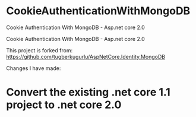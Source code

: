 # CookieAuthenticationWithMongoDB
Cookie Authentication With MongoDB - Asp.net core 2.0

Cookie Authentication With MongoDB - Asp.net core 2.0

This project is forked from: https://github.com/tugberkugurlu/AspNetCore.Identity.MongoDB

Changes I have made: 

# Convert the existing .net core 1.1 project to .net core 2.0
